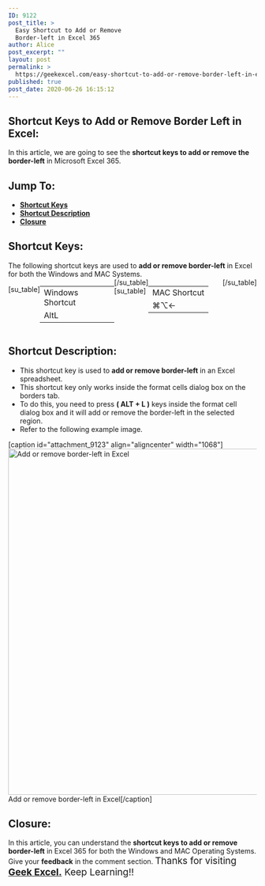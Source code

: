```yaml
---
ID: 9122
post_title: >
  Easy Shortcut to Add or Remove
  Border-left in Excel 365
author: Alice
post_excerpt: ""
layout: post
permalink: >
  https://geekexcel.com/easy-shortcut-to-add-or-remove-border-left-in-excel-365/
published: true
post_date: 2020-06-26 16:15:12
---
```

<h2>Shortcut Keys to Add or Remove Border Left in Excel:</h2>
In this article, we are going to see the <strong>shortcut keys to add or remove the border-left</strong> in Microsoft Excel 365.
<h2>Jump To:</h2>
<ul>
 	<li><strong><a href="#1">Shortcut Keys</a></strong></li>
 	<li><strong><a href="#2">Shortcut Description</a></strong></li>
 	<li><strong><a href="#3">Closure</a></strong></li>
</ul>
<h2 id="1">Shortcut Keys:</h2>
The following shortcut keys are used to <strong>add or remove border-left</strong> in Excel for both the Windows and MAC Systems.
<div style="display: flex;">

[su_table]
<table>
<tbody>
<tr>
<td>Windows Shortcut</td>
</tr>
<tr>
<td style="display: flex;"><span class="key-flex"><span class="win-key"><span class="custom-span-key">Alt</span></span></span><span class="key-flex"><span class="win-key"><span class="custom-span-key">L</span></span></span></td>
</tr>
</tbody>
</table>
[/su_table]
[su_table]
<table style="float: right;">
<tbody>
<tr>
<td>MAC Shortcut</td>
</tr>
<tr>
<td style="display: flex;"><span class="key-flex"><span class="mac-key"><span class="custom-span-key">⌘</span></span></span><span class="key-flex"><span class="mac-key"><span class="custom-span-key">⌥</span></span></span><span class="key-flex"><span class="mac-key"><span class="custom-span-key">←</span></span></span></td>
</tr>
</tbody>
</table>
[/su_table]

</div>
<h2 id="2">Shortcut Description:</h2>
<ul>
 	<li>This shortcut key is used to <strong>add or remove border-left</strong> in an Excel spreadsheet.</li>
 	<li>This shortcut key only works inside the format cells dialog box on the borders tab.</li>
 	<li>To do this, you need to press <strong>( ALT + L )</strong> keys inside the format cell dialog box and it will add or remove the border-left in the selected region.</li>
 	<li>Refer to the following example image.</li>
</ul>
[caption id="attachment_9123" align="aligncenter" width="1068"]<img class="size-full wp-image-9123" src="https://geekexcel.com/wp-content/uploads/2020/06/ezgif.com-optimize-58.gif" alt="Add or remove border-left in Excel" width="1068" height="700" /> Add or remove border-left in Excel[/caption]
<h2 id="3">Closure:</h2>
In this article, you can understand the <strong>shortcut keys to add or remove border-left</strong> in Excel 365 for both the Windows and MAC Operating Systems. Give your <strong>feedback</strong> in the comment section. <span style="font-size: 19px;">Thanks for visiting <strong><a href="https://geekexcel.com/">Geek Excel.</a></strong> Keep Learning!!</span>